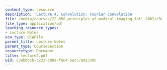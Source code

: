 ```yaml
---
content_type: resource
description: 'Lecture 4, Convolution: Fourier Convolution'
file: /media/courses/22-058-principles-of-medical-imaging-fall-2002/c3ebb6cbc233c08afa645ecc7a91330c_lecture4.pdf
file_type: application/pdf
learning_resource_types:
- Lecture Notes
ocw_type: OCWFile
parent_title: Lecture Notes
parent_type: CourseSection
resourcetype: Document
title: lecture4.pdf
uid: c3ebb6cb-c233-c08a-fa64-5ecc7a91330c
---
```

